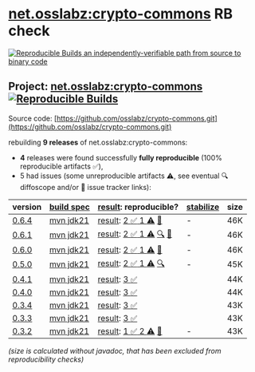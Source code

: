 [net.osslabz:crypto-commons](https://central.sonatype.com/artifact/net.osslabz/crypto-commons/versions) RB check
=======

[![Reproducible Builds](https://reproducible-builds.org/images/logos/rb.svg) an independently-verifiable path from source to binary code](https://reproducible-builds.org/)

## Project: [net.osslabz:crypto-commons](https://central.sonatype.com/artifact/net.osslabz/crypto-commons/versions) [![Reproducible Builds](https://img.shields.io/endpoint?url=https://raw.githubusercontent.com/jvm-repo-rebuild/reproducible-central/master/content/net/osslabz/crypto-commons/badge.json)](https://github.com/jvm-repo-rebuild/reproducible-central/blob/master/content/net/osslabz/crypto-commons/README.md)

Source code: [https://github.com/osslabz/crypto-commons.git](https://github.com/osslabz/crypto-commons.git)

rebuilding **9 releases** of net.osslabz:crypto-commons:
- **4** releases were found successfully **fully reproducible** (100% reproducible artifacts :white_check_mark:),
- 5 had issues (some unreproducible artifacts :warning:, see eventual :mag: diffoscope and/or :memo: issue tracker links):

| version | [build spec](/BUILDSPEC.md) | [result](https://reproducible-builds.org/docs/jvm/): reproducible? | [stabilize](https://github.com/google/oss-rebuild/blob/main/cmd/stabilize/README.md) | size |
| -- | --------- | ------ | ------ | -- |
| [0.6.4](https://central.sonatype.com/artifact/net.osslabz/crypto-commons/0.6.4/pom) | [mvn jdk21](crypto-commons-0.6.4.buildspec) | [result](crypto-commons-0.6.4.buildinfo): [2 :white_check_mark:  1 :warning:](crypto-commons-0.6.4.buildcompare) [:memo:](https://github.com/osslabz/crypto-commons/pull/54) | - | 46K |
| [0.6.1](https://central.sonatype.com/artifact/net.osslabz/crypto-commons/0.6.1/pom) | [mvn jdk21](crypto-commons-0.6.1.buildspec) | [result](crypto-commons-0.6.1.buildinfo): [2 :white_check_mark:  1 :warning:](crypto-commons-0.6.1.buildcompare) [:mag:](crypto-commons-0.6.1.diffoscope) [:memo:](https://github.com/osslabz/crypto-commons/pull/54) | - | 46K |
| [0.6.0](https://central.sonatype.com/artifact/net.osslabz/crypto-commons/0.6.0/pom) | [mvn jdk21](crypto-commons-0.6.0.buildspec) | [result](crypto-commons-0.6.0.buildinfo): [2 :white_check_mark:  1 :warning:](crypto-commons-0.6.0.buildcompare) [:memo:](https://github.com/osslabz/crypto-commons/pull/54) | - | 46K |
| [0.5.0](https://central.sonatype.com/artifact/net.osslabz/crypto-commons/0.5.0/pom) | [mvn jdk21](crypto-commons-0.5.0.buildspec) | [result](crypto-commons-0.5.0.buildinfo): [2 :white_check_mark:  1 :warning:](crypto-commons-0.5.0.buildcompare) [:mag:](crypto-commons-0.5.0.diffoscope) | - | 45K |
| [0.4.1](https://central.sonatype.com/artifact/net.osslabz/crypto-commons/0.4.1/pom) | [mvn jdk21](crypto-commons-0.4.1.buildspec) | [result](crypto-commons-0.4.1.buildinfo): [3 :white_check_mark: ](crypto-commons-0.4.1.buildcompare) | | 44K |
| [0.4.0](https://central.sonatype.com/artifact/net.osslabz/crypto-commons/0.4.0/pom) | [mvn jdk21](crypto-commons-0.4.0.buildspec) | [result](crypto-commons-0.4.0.buildinfo): [3 :white_check_mark: ](crypto-commons-0.4.0.buildcompare) | | 44K |
| [0.3.4](https://central.sonatype.com/artifact/net.osslabz/crypto-commons/0.3.4/pom) | [mvn jdk21](crypto-commons-0.3.4.buildspec) | [result](crypto-commons-0.3.4.buildinfo): [3 :white_check_mark: ](crypto-commons-0.3.4.buildcompare) | | 43K |
| [0.3.3](https://central.sonatype.com/artifact/net.osslabz/crypto-commons/0.3.3/pom) | [mvn jdk21](crypto-commons-0.3.3.buildspec) | [result](crypto-commons-0.3.3.buildinfo): [3 :white_check_mark: ](crypto-commons-0.3.3.buildcompare) | | 43K |
| [0.3.2](https://central.sonatype.com/artifact/net.osslabz/crypto-commons/0.3.2/pom) | [mvn jdk21](crypto-commons-0.3.2.buildspec) | [result](crypto-commons-0.3.2.buildinfo): [1 :white_check_mark:  2 :warning:](crypto-commons-0.3.2.buildcompare) [:memo:](https://github.com/osslabz/crypto-commons/pull/33) | - | 43K |

<i>(size is calculated without javadoc, that has been excluded from reproducibility checks)</i>

